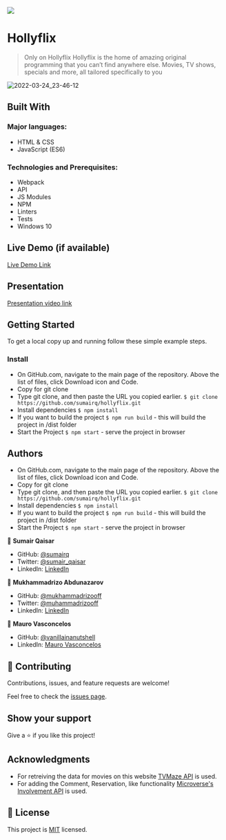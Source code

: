 
![](https://img.shields.io/badge/Microverse-blueviolet)

# Hollyflix
> Only on Hollyflix
Hollyflix is the home of amazing original programming that you can’t find anywhere else. Movies, TV shows, specials and more, all tailored specifically to you

![2022-03-24_23-46-12](https://user-images.githubusercontent.com/63915024/159989024-14dfb8fc-f58e-42be-96b1-bf9515e61596.png)


## Built With

### Major languages:
- HTML & CSS
- JavaScript (ES6)
### Technologies and Prerequisites:
- Webpack
- API
- JS Modules
- NPM
- Linters
- Tests
- Windows 10

## Live Demo (if available)

[Live Demo Link](https://sumairq.github.io/hollyflix-capstone/dist)

## Presentation

[Presentation video link](https://www.loom.com/share/e95860d4934640f2a4f48a5667cecdc7)
## Getting Started

To get a local copy up and running follow these simple example steps.

### Install

- On GitHub.com, navigate to the main page of the repository. Above the list of files, click Download icon and Code.
- Copy for git clone
- Type git clone, and then paste the URL you copied earlier.
`$ git clone https://github.com/sumairq/hollyflix.git`
- Install dependencies `$ npm install`
- If you want to build the project `$ npm run build` - this will build the project in /dist folder
- Start the Project `$ npm start` - serve the project in browser

## Authors

- On GitHub.com, navigate to the main page of the repository. Above the list of files, click Download icon and Code.
- Copy for git clone
- Type git clone, and then paste the URL you copied earlier.
`$ git clone https://github.com/sumairq/hollyflix.git`
- Install dependencies `$ npm install`
- If you want to build the project `$ npm run build` - this will build the project in /dist folder
- Start the Project `$ npm start` - serve the project in browser

👤 **Sumair Qaisar**

- GitHub: [@sumairq](https://github.com/sumairq)
- Twitter: [@sumair_qaisar](https://twitter.com/sumair_qaisar)
- LinkedIn: [LinkedIn](https://www.linkedin.com/in/sumair-qaisar-jadoon-84a877164/)

👤 **Mukhammadrizo Abdunazarov**

- GitHub: [@mukhammadrizooff](https://github.com/mukhammadrizooff)
- Twitter: [@muhammadrizooff](https://twitter.com/muhammadrizooff)
- LinkedIn: [LinkedIn](https://linkedin.com/in/mukhammadrizooff)

👤 **Mauro Vasconcelos**

- GitHub: [@vanillainanutshell](https://github.com/vanillainanutshell)
- LinkedIn: [Mauro Vasconcelos](https://www.linkedin.com/in/mauro-vasconcelos-a3671a223/)

## 🤝 Contributing

Contributions, issues, and feature requests are welcome!

Feel free to check the [issues page](https://github.com/sumairq/hollyflix-capstone/issues).

## Show your support

Give a ⭐️ if you like this project!

## Acknowledgments

- For retreiving the data for movies on this website [TVMaze API](https://www.notion.so/microverse/Involvement-API-869e60b5ad104603aa6db59e08150270) is used.
- For adding the Comment, Reservation, like functionality [Microverse's Involvement API](https://www.tvmaze.com/api) is used.

## 📝 License

This project is [MIT](./MIT.md) licensed.
